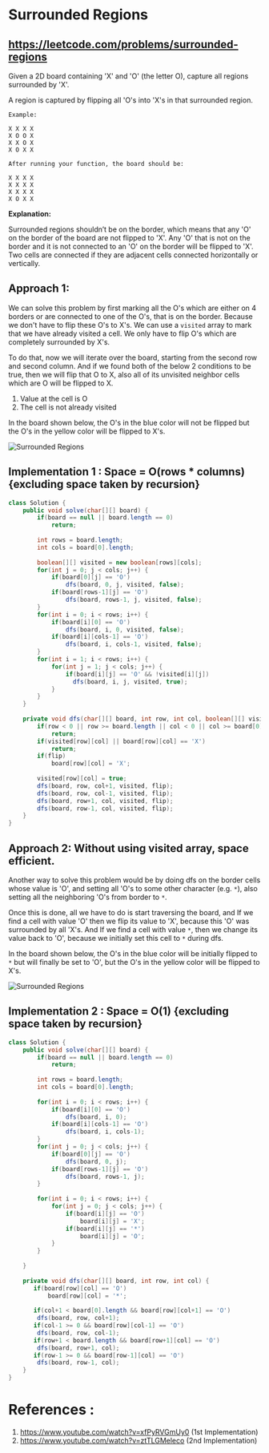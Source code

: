 # Surrounded Regions
## https://leetcode.com/problems/surrounded-regions

Given a 2D board containing 'X' and 'O' (the letter O), capture all regions surrounded by 'X'.

A region is captured by flipping all 'O's into 'X's in that surrounded region.
```
Example:

X X X X
X O O X
X X O X
X O X X

After running your function, the board should be:

X X X X
X X X X
X X X X
X O X X
```
**Explanation:**

Surrounded regions shouldn’t be on the border, which means that any 'O' on the border of the board are not flipped to 'X'. Any 'O' that is not on the border and it is not connected to an 'O' on the border will be flipped to 'X'. Two cells are connected if they are adjacent cells connected horizontally or vertically.

## Approach 1:
We can solve this problem by first marking all the O's which are either on 4 borders or are connected to one of the O's, that is on the border. Because we don't have to flip these O's to X's. We can use a `visited` array to mark that we have already visited a cell.
We only have to flip O's which are completely surrounded by X's. 

To do that, now we will iterate over the board, starting from the second row and second column. And if we found both of the below 2 conditions to be true, then we will flip that O to X, also all of its unvisited neighbor cells which are O will be flipped to X.

1. Value at the cell is O
2. The cell is not already visited

In the board shown below, the O's in the blue color will not be flipped but the O's in the yellow color will be flipped to X's.

![Surrounded Regions](surrounded-regions.PNG?raw=true "Surrounded Regions")

## Implementation 1 : Space = O(rows * columns) {excluding space taken by recursion}

```java
class Solution {
    public void solve(char[][] board) {
        if(board == null || board.length == 0)
            return;
     
        int rows = board.length;
        int cols = board[0].length;
        
        boolean[][] visited = new boolean[rows][cols];
        for(int j = 0; j < cols; j++) {
            if(board[0][j] == 'O')
                dfs(board, 0, j, visited, false);
            if(board[rows-1][j] == 'O')
                dfs(board, rows-1, j, visited, false);
        }
        for(int i = 0; i < rows; i++) {
            if(board[i][0] == 'O')
                dfs(board, i, 0, visited, false);
            if(board[i][cols-1] == 'O')
                dfs(board, i, cols-1, visited, false);
        }
        for(int i = 1; i < rows; i++) {
            for(int j = 1; j < cols; j++) {
                if(board[i][j] == 'O' && !visited[i][j])
                  dfs(board, i, j, visited, true); 
            }
        }
    }
    
    private void dfs(char[][] board, int row, int col, boolean[][] visited, boolean flip) {
        if(row < 0 || row >= board.length || col < 0 || col >= board[0].length)
            return;
        if(visited[row][col] || board[row][col] == 'X')
            return;
        if(flip)
            board[row][col] = 'X';
        
        visited[row][col] = true;
        dfs(board, row, col+1, visited, flip);
        dfs(board, row, col-1, visited, flip);
        dfs(board, row+1, col, visited, flip);
        dfs(board, row-1, col, visited, flip);
    }
}
```
## Approach 2: Without using visited array, space efficient.
Another way to solve this problem would be by doing dfs on the border cells whose value is 'O', and setting all 'O's to some other character (e.g. `*`), also setting all the neighboring 'O's from border to `*`. 

Once this is done, all we have to do is start traversing the board, and If we find a cell with value 'O' then we flip its value to 'X', because this 'O' was surrounded by all 'X's. And If we find a cell with value `*`, then we change its value back to 'O', because we initially set this cell to `*` during dfs.

In the board shown below, the O's in the blue color will be initially flipped to `*` but will finally be set to 'O', but the O's in the yellow color will be flipped to X's.

![Surrounded Regions](surrounded-regions.PNG?raw=true "Surrounded Regions")

## Implementation 2 : Space = O(1) {excluding space taken by recursion}
```java
class Solution {
    public void solve(char[][] board) {
        if(board == null || board.length == 0)
            return;
     
        int rows = board.length;
        int cols = board[0].length;
        
        for(int i = 0; i < rows; i++) {
            if(board[i][0] == 'O')
                dfs(board, i, 0);
            if(board[i][cols-1] == 'O')
                dfs(board, i, cols-1);
        }
        for(int j = 0; j < cols; j++) {
            if(board[0][j] == 'O')
                dfs(board, 0, j);
            if(board[rows-1][j] == 'O')
                dfs(board, rows-1, j);
        }
        
        for(int i = 0; i < rows; i++) {
            for(int j = 0; j < cols; j++) {
                if(board[i][j] == 'O')
                    board[i][j] = 'X';
                if(board[i][j] == '*')
                    board[i][j] = 'O';
            }
        }
       
    }
    
    private void dfs(char[][] board, int row, int col) {
       if(board[row][col] == 'O')
           board[row][col] = '*';
        
       if(col+1 < board[0].length && board[row][col+1] == 'O')
        dfs(board, row, col+1);
       if(col-1 >= 0 && board[row][col-1] == 'O') 
        dfs(board, row, col-1);
       if(row+1 < board.length && board[row+1][col] == 'O')
        dfs(board, row+1, col);
       if(row-1 >= 0 && board[row-1][col] == 'O') 
        dfs(board, row-1, col); 
    }
}
```

# References :
1. https://www.youtube.com/watch?v=xfPyRVGmUy0 (1st Implementation)
2. https://www.youtube.com/watch?v=ztTLGMeleco (2nd Implementation)
